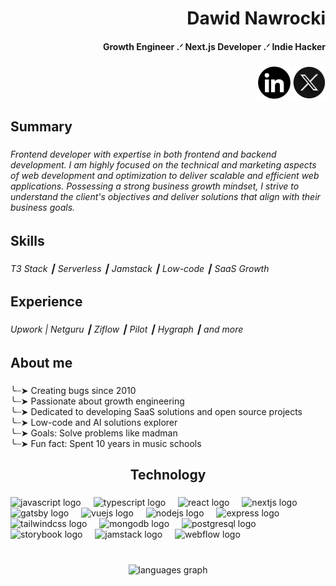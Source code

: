 <h1 align="right">Dawid Nawrocki</h1>



<h4 align="right">Growth Engineer .ᐟ Next.js Developer .ᐟ Indie Hacker</h4>

###

<p align="right">
  <a href="https://linkedin.com/in/dawid-nawrocki"><img src="./linkedin.png" width="52" height="52" alt="linkedin logo" /></a>
  <a href="https://twitter.com/groengine"><img src="./x.png" width="52" height="52" alt="twitter logo" /></a>
</p>

###

<h2 align="left">Summary</h2>

###

<h6 align="left">Frontend developer with expertise in both frontend and backend development. I am highly focused on the technical and
marketing aspects of web development and optimization to deliver scalable and efficient web applications. Possessing a strong
business growth mindset, I strive to understand the client's objectives and deliver solutions that align with their business goals.
</h6>

###

<h2 align="left">Skills</h2>

###

<h6 align="left">T3 Stack ┃ Serverless ┃ Jamstack ┃ Low-code ┃ SaaS Growth</h6>

###

<h2 align="left">Experience</h2>

###

<h6 align="left">Upwork | Netguru ┃ Ziflow ┃ Pilot ┃ Hygraph ┃ and more</h6>

###

<h2 align="left">About me</h2>

###

<p align="left">╰┈➤  Creating bugs since 2010<br>╰┈➤  Passionate about growth engineering<br>╰┈➤  Dedicated to developing SaaS solutions and open source projects<br>╰┈➤ Low-code and AI solutions explorer<br>╰┈➤ Goals: Solve problems like madman<br>╰┈➤ Fun fact: Spent 10 years in music schools</p>

###

<h2 align="center">Technology</h2>

###

<div align="left">
  <img src="https://cdn.jsdelivr.net/gh/devicons/devicon/icons/javascript/javascript-original.svg" height="40" alt="javascript logo"  />
  <img width="12" />
  <img src="https://cdn.jsdelivr.net/gh/devicons/devicon/icons/typescript/typescript-original.svg" height="40" alt="typescript logo"  />
  <img width="12" />
  <img src="https://cdn.jsdelivr.net/gh/devicons/devicon/icons/react/react-original.svg" height="40" alt="react logo"  />
  <img width="12" />
  <img src="https://cdn.jsdelivr.net/gh/devicons/devicon/icons/nextjs/nextjs-original.svg" height="40" alt="nextjs logo"  />
  <img width="12" />
  <img src="https://cdn.jsdelivr.net/gh/devicons/devicon/icons/gatsby/gatsby-plain.svg" height="40" alt="gatsby logo"  />
  <img width="12" />
  <img src="https://cdn.jsdelivr.net/gh/devicons/devicon/icons/vuejs/vuejs-original.svg" height="40" alt="vuejs logo"  />
  <img width="12" />
  <img src="https://cdn.jsdelivr.net/gh/devicons/devicon/icons/nodejs/nodejs-original.svg" height="40" alt="nodejs logo"  />
  <img width="12" />
  <img src="https://cdn.jsdelivr.net/gh/devicons/devicon/icons/express/express-original.svg" height="40" alt="express logo"  />
  <img width="12" />
  <img src="https://cdn.jsdelivr.net/gh/devicons/devicon/icons/tailwindcss/tailwindcss-original-wordmark.svg" height="40" alt="tailwindcss logo"  />
  <img width="12" />
  <img src="https://cdn.jsdelivr.net/gh/devicons/devicon/icons/mongodb/mongodb-original.svg" height="40" alt="mongodb logo"  />
  <img width="12" />
  <img src="https://cdn.jsdelivr.net/gh/devicons/devicon/icons/postgresql/postgresql-original.svg" height="40" alt="postgresql logo"  />
  <img width="12" />
  <img src="https://cdn.jsdelivr.net/gh/devicons/devicon/icons/storybook/storybook-original.svg" height="40" alt="storybook logo"  />
  <img width="12" />
  <img src="https://cdn.jsdelivr.net/gh/devicons/devicon/icons/jamstack/jamstack-original.svg" height="40" alt="jamstack logo"  />
  <img width="12" />
  <img src="https://cdn.jsdelivr.net/gh/devicons/devicon/icons/webflow/webflow-original.svg" height="40" alt="webflow logo"  />
</div>

###

<br>

<div align="center">
  <img src="https://github-readme-stats.vercel.app/api/top-langs?username=ui-d&locale=en&hide_title=false&layout=compact&card_width=320&langs_count=5&theme=dracula&hide_border=false&order=2" height="150" alt="languages graph"  />
</div>


###
